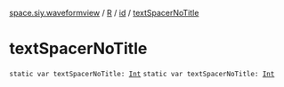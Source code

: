 [space.siy.waveformview](../../index.md) / [R](../index.md) / [id](index.md) / [textSpacerNoTitle](./text-spacer-no-title.md)

# textSpacerNoTitle

`static var textSpacerNoTitle: `[`Int`](https://kotlinlang.org/api/latest/jvm/stdlib/kotlin/-int/index.html)
`static var textSpacerNoTitle: `[`Int`](https://kotlinlang.org/api/latest/jvm/stdlib/kotlin/-int/index.html)
